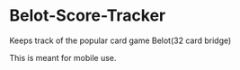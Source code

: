 # Belot-Score-Tracker
Keeps track of the popular card game Belot(32 card bridge)

This is meant for mobile use.
